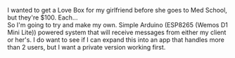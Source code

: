 I wanted to get a Love Box for my girlfriend before she goes to Med School, but they're $100. Each...
<br>
So I'm going to try and make my own. Simple Arduino (ESP8265 (Wemos D1 Mini Lite)) powered system that will receive messages from either my client or her's. I do want to see if I can
expand this into an app that handles more than 2 users, but I want a private version working first.